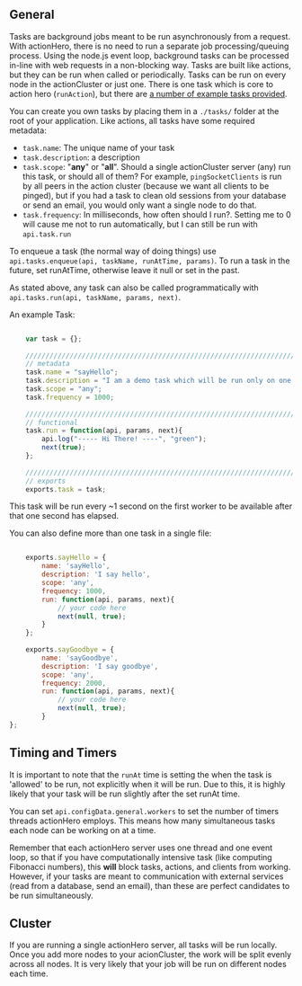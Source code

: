 ## General

Tasks are background jobs meant to be run asynchronously from a request.  With actionHero, there is no need to run a separate job processing/queuing process.  Using the node.js event loop, background tasks can be processed in-line with web requests in a non-blocking way.  Tasks are built like actions, but they can be run when called or periodically.  Tasks can be run on every node in the actionCluster or just one.  There is one task which is core to action hero (`runAction`), but there are [a number of example tasks provided](Example-tasks).

You can create you own tasks by placing them in a `./tasks/` folder at the root of your application.  Like actions, all tasks have some required metadata:

* `task.name`: The unique name of your task
* `task.description`: a description
* `task.scope`: "**any**" or "**all**".  Should a single actionCluster server (any) run this task, or should all of them? For example, `pingSocketClients` is run by all peers in the action cluster (because we want all clients to be pinged), but if you had a task to clean old sessions from your database or send an email, you would only want a single node to do that.
* `task.frequency`: In milliseconds, how often should I run?.  Setting me to 0 will cause me not to run automatically, but I can still be run with `api.task.run`

To enqueue a task (the normal way of doing things) use `api.tasks.enqueue(api, taskName, runAtTime, params)`.  To run a task in the future, set runAtTime, otherwise leave it null or set in the past.


As stated above, any task can also be called programmatically with `api.tasks.run(api, taskName, params, next)`.

An example Task:

```javascript

	var task = {};
	
	/////////////////////////////////////////////////////////////////////
	// metadata
	task.name = "sayHello";
	task.description = "I am a demo task which will be run only on one peer";
	task.scope = "any";
	task.frequency = 1000;
	
	/////////////////////////////////////////////////////////////////////
	// functional
	task.run = function(api, params, next){
		api.log("----- Hi There! ----", "green");
		next(true);
	};
	
	/////////////////////////////////////////////////////////////////////
	// exports
	exports.task = task;
```
	
This task will be run every ~1 second on the first worker to be available after that one second has elapsed.  

You can also define more than one task in a single file:

```javascript

    exports.sayHello = {
    	name: 'sayHello',
    	description: 'I say hello',
    	scope: 'any',
    	frequency: 1000,
    	run: function(api, params, next){
    		// your code here
    		next(null, true);
    	}
    };
    
    exports.sayGoodbye = {
    	name: 'sayGoodbye',
    	description: 'I say goodbye',
    	scope: 'any',
    	frequency: 2000,
    	run: function(api, params, next){
    		// your code here
    		next(null, true);
    	}
};

```

## Timing and Timers

It is important to note that the `runAt` time is setting the when the task is 'allowed' to be run, not explicitly when it will be run.  Due to this, it is highly likely that your task will be run slightly after the set runAt time.

You can set `api.configData.general.workers` to set the number of timers threads actionHero employs.  This means how many simultaneous tasks each node can be working on at a time.  

Remember that each actionHero server uses one thread and one event loop, so that if you have computationally intensive task (like computing Fibonacci numbers), this **will** block tasks, actions, and clients from working.  However, if your tasks are meant to communication with external services (read from a database, send an email), than these are perfect candidates to be run simultaneously.  

## Cluster

If you are running a single actionHero server, all tasks will be run locally.  Once you add more nodes to your acionCluster, the work will be split evenly across all nodes.  It is very likely that your job will be run on different nodes each time.
